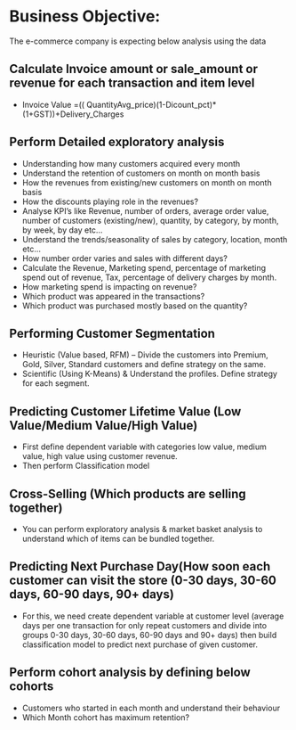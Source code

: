 



# Business Objective:
The e-commerce company is expecting below analysis using the data

## Calculate Invoice amount or sale_amount or revenue for each transaction and item level
- Invoice Value =(( QuantityAvg_price)(1-Dicount_pct)*(1+GST))+Delivery_Charges

## Perform Detailed exploratory analysis
- Understanding how many customers acquired every month
- Understand the retention of customers on month on month basis
- How the revenues from existing/new customers on month on month basis
- How the discounts playing role in the revenues?
- Analyse KPI’s like Revenue, number of orders, average order value, number of customers (existing/new), quantity, by category, by month, by week, by day etc…
- Understand the trends/seasonality of sales by category, location, month etc…
- How number order varies and sales with different days?
- Calculate the Revenue, Marketing spend, percentage of marketing spend out of revenue, Tax, percentage of delivery charges by month.
- How marketing spend is impacting on revenue?
- Which product was appeared in the transactions?
- Which product was purchased mostly based on the quantity?


## Performing Customer Segmentation
- Heuristic (Value based, RFM) – Divide the customers into Premium, Gold, Silver, Standard customers and define strategy on the same.
- Scientific (Using K-Means) & Understand the profiles. Define strategy for each segment.

## Predicting Customer Lifetime Value (Low Value/Medium Value/High Value)
- First define dependent variable with categories low value, medium value, high value using customer revenue.
- Then perform Classification model

## Cross-Selling (Which products are selling together)
- You can perform exploratory analysis & market basket analysis to understand which of items can be bundled together.

## Predicting Next Purchase Day(How soon each customer can visit the store (0-30 days, 30-60 days, 60-90 days, 90+ days)
- For this, we need create dependent variable at customer level (average days per one transaction for only repeat customers and divide into groups 0-30 days, 30-60 days, 60-90 days and 90+ days) then build classification model to predict next purchase of given customer.


## Perform cohort analysis by defining below cohorts
- Customers who started in each month and understand their behaviour
- Which Month cohort has maximum retention?
